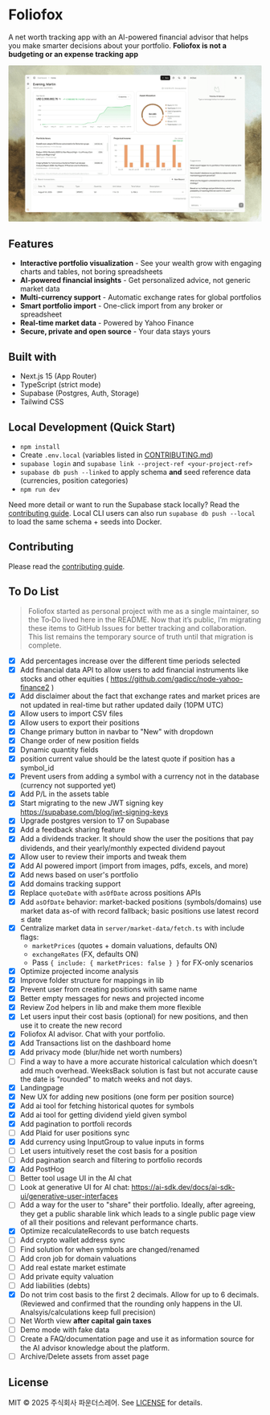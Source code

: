 # Foliofox

A net worth tracking app with an AI-powered financial advisor that helps you make smarter decisions about your portfolio. **Foliofox is not a budgeting or an expense tracking app**

![hero](/public/images/github/readme-hero.png)

## Features

- **Interactive portfolio visualization** - See your wealth grow with engaging charts and tables, not boring spreadsheets
- **AI-powered financial insights** - Get personalized advice, not generic market data
- **Multi-currency support** - Automatic exchange rates for global portfolios
- **Smart portfolio import** - One-click import from any broker or spreadsheet
- **Real-time market data** - Powered by Yahoo Finance
- **Secure, private and open source** - Your data stays yours

## Built with

- Next.js 15 (App Router)
- TypeScript (strict mode)
- Supabase (Postgres, Auth, Storage)
- Tailwind CSS

## Local Development (Quick Start)

- `npm install`
- Create `.env.local` (variables listed in [CONTRIBUTING.md](/CONTRIBUTING.md))
- `supabase login` and `supabase link --project-ref <your-project-ref>`
- `supabase db push --linked` to apply schema **and** seed reference data (currencies, position categories)
- `npm run dev`

Need more detail or want to run the Supabase stack locally? Read the [contributing guide](/CONTRIBUTING.md). Local CLI users can also run `supabase db push --local` to load the same schema + seeds into Docker.

## Contributing

Please read the [contributing guide](/CONTRIBUTING.md).

## To Do List

> Foliofox started as personal project with me as a single maintainer, so the To‑Do lived here in the README. Now that it’s public, I’m migrating these items to GitHub Issues for better tracking and collaboration. This list remains the temporary source of truth until that migration is complete.

- [x] Add percentages increase over the different time periods selected
- [x] Add financial data API to allow users to add financial instruments like stocks and other equities ( https://github.com/gadicc/node-yahoo-finance2 )
- [x] Add disclaimer about the fact that exchange rates and market prices are not updated in real-time but rather updated daily (10PM UTC)
- [x] Allow users to import CSV files
- [x] Allow users to export their positions
- [x] Change primary button in navbar to "New" with dropdown
- [x] Change order of new position fields
- [x] Dynamic quantity fields
- [x] position current value should be the latest quote if position has a symbol_id
- [x] Prevent users from adding a symbol with a currency not in the database (currency not supported yet)
- [x] Add P/L in the assets table
- [x] Start migrating to the new JWT signing key https://supabase.com/blog/jwt-signing-keys
- [x] Upgrade postgres version to 17 on Supabase
- [x] Add a feedback sharing feature
- [x] Add a dividends tracker. It should show the user the positions that pay dividends, and their yearly/monthly expected dividend payout
- [x] Allow user to review their imports and tweak them
- [x] Add AI powered import (import from images, pdfs, excels, and more)
- [x] Add news based on user's portfolio
- [x] Add domains tracking support
- [x] Replace `quoteDate` with `asOfDate` across positions APIs
- [x] Add `asOfDate` behavior: market-backed positions (symbols/domains) use market data as-of with record fallback; basic positions use latest record ≤ date
- [x] Centralize market data in `server/market-data/fetch.ts` with include flags:
  - `marketPrices` (quotes + domain valuations, defaults ON)
  - `exchangeRates` (FX, defaults ON)
  - Pass `{ include: { marketPrices: false } }` for FX-only scenarios
- [x] Optimize projected income analysis
- [x] Improve folder structure for mappings in lib
- [x] Prevent user from creating positions with same name
- [x] Better empty messages for news and projected income
- [x] Review Zod helpers in lib and make them more flexible
- [x] Let users input their cost basis (optional) for new positions, and then use it to create the new record
- [x] Foliofox AI advisor. Chat with your portfolio.
- [x] Add Transactions list on the dashboard home
- [x] Add privacy mode (blur/hide net worth numbers)
- [ ] Find a way to have a more accurate historical calculation which doesn't add much overhead. WeeksBack solution is fast but not accurate cause the date is "rounded" to match weeks and not days.
- [x] Landingpage
- [x] New UX for adding new positions (one form per position source)
- [x] Add ai tool for fetching historical quotes for symbols
- [x] Add ai tool for getting dividend yield given symbol
- [x] Add pagination to portfoli records
- [ ] Add Plaid for user positions sync
- [x] Add currency using InputGroup to value inputs in forms
- [ ] Let users intuitively reset the cost basis for a position
- [ ] Add pagination search and filtering to portfolio records
- [x] Add PostHog
- [ ] Better tool usage UI in the AI chat
- [ ] Look at generative UI for AI chat: https://ai-sdk.dev/docs/ai-sdk-ui/generative-user-interfaces
- [ ] Add a way for the user to "share" their portfolio. Ideally, after agreeing, they get a public sharable link which leads to a single public page view of all their positions and relevant performance charts.
- [x] Optimize recalculateRecords to use batch requests
- [ ] Add crypto wallet address sync
- [ ] Find solution for when symbols are changed/renamed
- [ ] Add cron job for domain valuations
- [ ] Add real estate market estimate
- [ ] Add private equity valuation
- [ ] Add liabilities (debts)
- [x] Do not trim cost basis to the first 2 decimals. Allow for up to 6 decimals. (Reviewed and confirmed that the rounding only happens in the UI. Analsyis/calculations keep full precision)
- [ ] Net Worth view **after capital gain taxes**
- [ ] Demo mode with fake data
- [ ] Create a FAQ/documentation page and use it as information source for the AI advisor knowledge about the platform.
- [ ] Archive/Delete assets from asset page

## License

MIT © 2025 주식회사 파운더스레어. See [LICENSE](https://github.com/unav4ila8le/foliofox/blob/main/LICENSE) for details.
